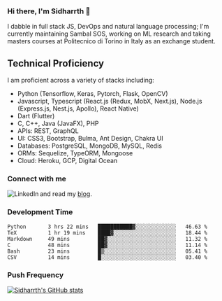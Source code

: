 ### Hi there, I'm Sidharrth 👋

I dabble in full stack JS, DevOps and natural language processing; I'm currently maintaining Sambal SOS, working on ML research and taking masters courses at Politecnico di Torino in Italy as an exchange student. 

## Technical Proficiency
I am proficient across a variety of stacks including:
- Python (Tensorflow, Keras, Pytorch, Flask, OpenCV)
- Javascript, Typescript (React.js (Redux, MobX, Next.js), Node.js (Express.js, Nest.js, Apollo), React Native)
- Dart (Flutter)
- C, C++, Java (JavaFX), PHP
- APIs: REST, GraphQL
- UI: CSS3, Bootstrap, Bulma, Ant Design, Chakra UI
- Databases: PostgreSQL, MongoDB, MySQL, Redis
- ORMs: Sequelize, TypeORM, Mongoose
- Cloud: Heroku, GCP, Digital Ocean

### Connect with me

[<img align="left" alt="LinkedIn" src="https://img.shields.io/badge/linkedin-%230077B5.svg?&style=for-the-badge&logo=linkedin&logoColor=white" />][linkedin]
and read my [blog].


### Development Time
<!--START_SECTION:waka-->

```text
Python       3 hrs 22 mins   ███████████▓░░░░░░░░░░░░░   46.63 %
TeX          1 hr 19 mins    ████▓░░░░░░░░░░░░░░░░░░░░   18.44 %
Markdown     49 mins         ██▓░░░░░░░░░░░░░░░░░░░░░░   11.32 %
C            48 mins         ██▓░░░░░░░░░░░░░░░░░░░░░░   11.14 %
Bash         23 mins         █▒░░░░░░░░░░░░░░░░░░░░░░░   05.41 %
CSV          14 mins         █░░░░░░░░░░░░░░░░░░░░░░░░   03.40 %
```

<!--END_SECTION:waka-->

### Push Frequency
[![Sidharrth's GitHub stats](https://github-readme-stats.vercel.app/api?username=sidharrth2002&show_icons=true)](https://github.com/sidharrth2002/github-readme-stats)

[site]: https://sidharrth.me/
[blog]: https://mathsforgeeks.org/blog
[linkedin]: https://www.linkedin.com/in/sidharrth-nagappan/
